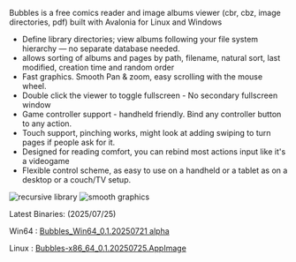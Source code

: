 Bubbles is a free comics reader and image albums viewer (cbr, cbz, image directories, pdf) built with Avalonia for Linux and Windows

- Define library directories; view albums following your file system hierarchy — no separate database needed.
- allows sorting of albums and pages by path, filename, natural sort, last modified, creation time and random order
- Fast graphics. Smooth Pan & zoom, easy scrolling with the mouse wheel.
- Double click the viewer to toggle fullscreen - No secondary fullscreen window
- Game controller support - handheld friendly. Bind any controller button to any action.
- Touch support, pinching works, might look at adding swiping to turn pages if people ask for it.
- Designed for reading comfort, you can rebind most actions input like it's a videogame
- Flexible control scheme, as easy to use on a handheld or a tablet as on a desktop or a couch/TV setup.


![recursive library](https://github.com/philvanzu/Bubbles/releases/download/Win64/bubbles_recursive.png)
![smooth graphics](https://github.com/philvanzu/Bubbles/releases/download/Win64/bubbles_SmoothGraphics.gif)

Latest Binaries: (2025/07/25)

Win64 : [Bubbles_Win64_0.1.20250721 alpha](https://github.com/philvanzu/Bubbles/releases/download/Win64/Bubbles_Win64_0.1.20250721.zip) 

Linux : [Bubbles-x86_64_0.1.20250725.AppImage](https://github.com/philvanzu/Bubbles/releases/download/Win64/Bubbles-x86_64_0.1.20250725.AppImage)

